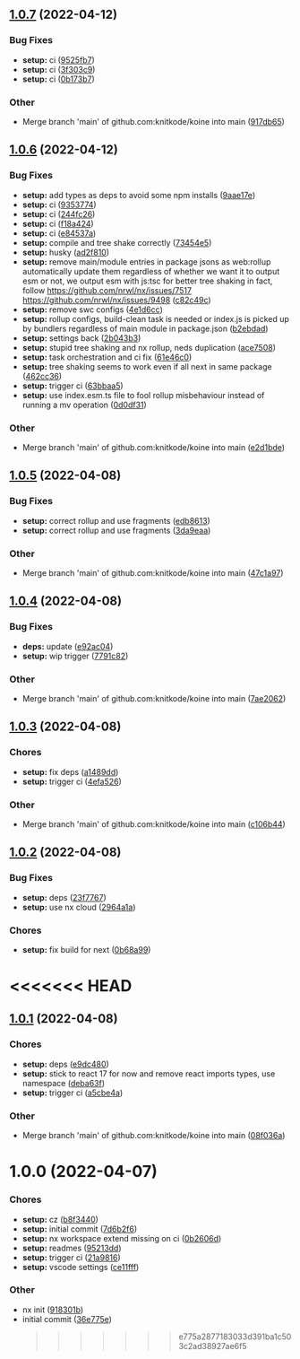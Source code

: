 ## [1.0.7](https://github.com/knitkode/koine/compare/v1.0.6...v1.0.7) (2022-04-12)

### Bug Fixes

- **setup:** ci ([9525fb7](https://github.com/knitkode/koine/commit/9525fb74a5e42072e472e95fd7a9bb571688c0f8))
- **setup:** ci ([3f303c9](https://github.com/knitkode/koine/commit/3f303c93194a504dfc9add0ad0a90fdaad1a7bda))
- **setup:** ci ([0b173b7](https://github.com/knitkode/koine/commit/0b173b7d1e16f29b5e0a2fa4829b93ae3fb90b5c))

### Other

- Merge branch 'main' of github.com:knitkode/koine into main ([917db65](https://github.com/knitkode/koine/commit/917db65f69f0fa9255017c0683ade7fdfe45a81b))

## [1.0.6](https://github.com/knitkode/koine/compare/v1.0.5...v1.0.6) (2022-04-12)

### Bug Fixes

- **setup:** add types as deps to avoid some npm installs ([9aae17e](https://github.com/knitkode/koine/commit/9aae17e6c91fde152f2b6f78a828ced36c173e43))
- **setup:** ci ([9353774](https://github.com/knitkode/koine/commit/93537740451accf34adcd64cf604228135905325))
- **setup:** ci ([244fc26](https://github.com/knitkode/koine/commit/244fc263fc16718ada2bda018e94e009f0fab614))
- **setup:** ci ([f18a424](https://github.com/knitkode/koine/commit/f18a424c2906034bd2d31174f083f13016200de7))
- **setup:** ci ([e84537a](https://github.com/knitkode/koine/commit/e84537a7dd70d251fe8f11d4084574a024977187))
- **setup:** compile and tree shake correctly ([73454e5](https://github.com/knitkode/koine/commit/73454e574438442e7d4aa3d69c17aeebcc53ca75))
- **setup:** husky ([ad2f810](https://github.com/knitkode/koine/commit/ad2f8101a5cecb0ffe8344fd7b49ff410251d365))
- **setup:** remove main/module entries in package jsons as web:rollup automatically update them regardless of whether we want it to output esm or not, we output esm with js:tsc for better tree shaking in fact, follow https://github.com/nrwl/nx/issues/7517 https://github.com/nrwl/nx/issues/9498 ([c82c49c](https://github.com/knitkode/koine/commit/c82c49c3bdcc44d28e8325eb4b4192bf35c87aea))
- **setup:** remove swc configs ([4e1d6cc](https://github.com/knitkode/koine/commit/4e1d6cc8668a56de2302801c5b947f3329ea39f7))
- **setup:** rollup configs, build-clean task is needed or index.js is picked up by bundlers regardless of main module in package.json ([b2ebdad](https://github.com/knitkode/koine/commit/b2ebdada69cdb64f48cc173fbe3f69c9903e5524))
- **setup:** settings back ([2b043b3](https://github.com/knitkode/koine/commit/2b043b34a7f5bc2170acaaeb6b7090e71db7e7ce))
- **setup:** stupid tree shaking and nx rollup, neds duplication ([ace7508](https://github.com/knitkode/koine/commit/ace7508d5b4e34c9ce84fd872ef2476d96424133))
- **setup:** task orchestration and ci fix ([61e46c0](https://github.com/knitkode/koine/commit/61e46c04a3ab54cd867cba907c18e19cfd3cd584))
- **setup:** tree shaking seems to work even if all next in same package ([462cc36](https://github.com/knitkode/koine/commit/462cc3677d0b83451d9170930eb7b68c7b441d35))
- **setup:** trigger ci ([63bbaa5](https://github.com/knitkode/koine/commit/63bbaa5fd4cca5f97ce1559e3b40366d25bdc7d8))
- **setup:** use index.esm.ts file to fool rollup misbehaviour instead of running a mv operation ([0d0df31](https://github.com/knitkode/koine/commit/0d0df310ef8933ff4c718eb0e54f72a09075bd2e))

### Other

- Merge branch 'main' of github.com:knitkode/koine into main ([e2d1bde](https://github.com/knitkode/koine/commit/e2d1bde6ccdf415542acc24b6d895ea548a4510e))

## [1.0.5](https://github.com/knitkode/koine/compare/v1.0.4...v1.0.5) (2022-04-08)

### Bug Fixes

- **setup:** correct rollup and use fragments ([edb8613](https://github.com/knitkode/koine/commit/edb8613c9abce8dea44750caeb6f720b12abddaa))
- **setup:** correct rollup and use fragments ([3da9eaa](https://github.com/knitkode/koine/commit/3da9eaad89eeb92734d7411e1d50c13e9dfd25b7))

### Other

- Merge branch 'main' of github.com:knitkode/koine into main ([47c1a97](https://github.com/knitkode/koine/commit/47c1a97ee78efd7bc20fe1df3c8978745f45d0e3))

## [1.0.4](https://github.com/knitkode/koine/compare/v1.0.3...v1.0.4) (2022-04-08)

### Bug Fixes

- **deps:** update ([e92ac04](https://github.com/knitkode/koine/commit/e92ac040de1c912adbca27c62e878bb3c2480cb0))
- **setup:** wip trigger ([7791c82](https://github.com/knitkode/koine/commit/7791c821d6d062f033aa55abc4160531aff2b1f3))

### Other

- Merge branch 'main' of github.com:knitkode/koine into main ([7ae2062](https://github.com/knitkode/koine/commit/7ae20623919657791066315733e299a8fd4a5ff4))

## [1.0.3](https://github.com/knitkode/koine/compare/v1.0.2...v1.0.3) (2022-04-08)

### Chores

- **setup:** fix deps ([a1489dd](https://github.com/knitkode/koine/commit/a1489ddd125d922406959e499c8636d305668d66))
- **setup:** trigger ci ([4efa526](https://github.com/knitkode/koine/commit/4efa526f276c8d272acc3ea6c047ff4f9384accf))

### Other

- Merge branch 'main' of github.com:knitkode/koine into main ([c106b44](https://github.com/knitkode/koine/commit/c106b44d137de7d7a1b55dfeaa57c18230b3d32c))

## [1.0.2](https://github.com/knitkode/koine/compare/v1.0.1...v1.0.2) (2022-04-08)

### Bug Fixes

- **setup:** deps ([23f7767](https://github.com/knitkode/koine/commit/23f776728656557cee2bd86c74698c3e7d2bf182))
- **setup:** use nx cloud ([2964a1a](https://github.com/knitkode/koine/commit/2964a1a8597d3283a865fa69bd78174fdb3fdb40))

### Chores

- **setup:** fix build for next ([0b68a99](https://github.com/knitkode/koine/commit/0b68a992921ae60a7bd3812edef43500bb5ea32d))

# <<<<<<< HEAD

## [1.0.1](https://github.com/knitkode/koine/compare/v1.0.0...v1.0.1) (2022-04-08)

### Chores

- **setup:** deps ([e9dc480](https://github.com/knitkode/koine/commit/e9dc480a8e984b7e2a1bf08928dfdecfbb438656))
- **setup:** stick to react 17 for now and remove react imports types, use namespace ([deba63f](https://github.com/knitkode/koine/commit/deba63f5acefb15d67f9b8cdd0431da0fe1ad206))
- **setup:** trigger ci ([a5cbe4a](https://github.com/knitkode/koine/commit/a5cbe4a80754463a8d7ac8f42bb8305bd7365500))

### Other

- Merge branch 'main' of github.com:knitkode/koine into main ([08f036a](https://github.com/knitkode/koine/commit/08f036a1386d678603046fc9088b36b651c931a2))

# 1.0.0 (2022-04-07)

### Chores

- **setup:** cz ([b8f3440](https://github.com/knitkode/koine/commit/b8f34405567dc1e7453b2df3bdd86b88ed71225e))
- **setup:** initial commit ([7d6b2f6](https://github.com/knitkode/koine/commit/7d6b2f60481a5a46398f3cdfe6ded1404ded88fa))
- **setup:** nx workspace extend missing on ci ([0b2606d](https://github.com/knitkode/koine/commit/0b2606dd320fc670ffe1996051001e1f706ecce6))
- **setup:** readmes ([95213dd](https://github.com/knitkode/koine/commit/95213dd3c11bf695ff9f1f7c6458a8b85aae7bee))
- **setup:** trigger ci ([21a9816](https://github.com/knitkode/koine/commit/21a9816fda744e10e83407db522f15ed9c559b7a))
- **setup:** vscode settings ([ce11fff](https://github.com/knitkode/koine/commit/ce11fffef2673ea8ab828449a8a6a8d36fa5ca80))

### Other

- nx init ([918301b](https://github.com/knitkode/koine/commit/918301b64cfcd1554e2153a7a0dd708132c49f9d))
- initial commit ([36e775e](https://github.com/knitkode/koine/commit/36e775e6c1ee0245618d3305b640f8d61d30f61e))
  > > > > > > > e775a2877183033d391ba1c503c2ad38927ae6f5

